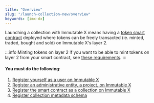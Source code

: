 ```yaml
---
title: "Overview"
slug: "/launch-collection-new/overview"
keywords: [imx-dx]
---
```


Launching a collection with Immutable X means having a [token smart contract](https://docs.openzeppelin.com/contracts/4.x/tokens) deployed where tokens can be freely transacted (ie. minted, traded, bought and sold) on Immutable X's layer 2.

:::info Minting tokens on layer 2
If you want to be able to mint tokens on layer 2 from your smart contract, see [these requirements](/docs/launch-collection-new/smart-contract-requirements).
:::

#### You must do the following:
1. [Register yourself as a user on Immutable X](/docs/launch-collection-new/register-as-user)
2. [Register an administrative entity, a project, on Immutable X](/docs/launch-collection-new/register-project)
3. [Register the smart contract as a collection on Immutable X](/docs/launch-collection-new/register-collection)
4. [Register collection metadata schema](/docs/launch-collection-new/register-metadata-schema)
